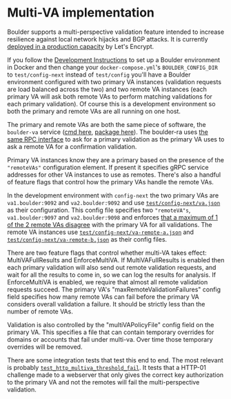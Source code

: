 # Multi-VA implementation

Boulder supports a multi-perspective validation feature intended to increase
resilience against local network hijacks and BGP attacks. It is currently
[deployed in a production
capacity](https://letsencrypt.org/2020/02/19/multi-perspective-validation.html)
by Let's Encrypt.

If you follow the [Development Instructions](https://github.com/letsencrypt/boulder#development)
to set up a Boulder environment in Docker and then change your `docker-compose.yml`'s
`BOULDER_CONFIG_DIR` to `test/config-next` instead of `test/config` you'll have
a Boulder environment configured with two primary VA instances (validation
requests are load balanced across the two) and two remote VA instances (each
primary VA will ask both remote VAs to perform matching validations for each
primary validation). Of course this is a development environment so both the
primary and remote VAs are all running on one host.

The primary and remote VAs are both the same piece of software, the `boulder-va`
service ([cmd here](https://github.com/letsencrypt/boulder/tree/master/cmd/boulder-va),
[package here](https://github.com/letsencrypt/boulder/tree/master/va)).
The boulder-ra uses [the same RPC interface](https://github.com/letsencrypt/boulder/blob/ea231adc36746cce97f860e818c2cdf92f060543/va/proto/va.proto#L8-L10)
to ask for a primary validation as the primary VA uses to ask a remote VA for a
confirmation validation.

Primary VA instances know they are a primary based on the presence of the
`"remoteVAs"` configuration element. If present it specifies gRPC service
addresses for other VA instances to use as remotes. There's also a handful of
feature flags that control how the primary VAs handle the remote VAs.

In the development environment with `config-next` the two primary VAs are `va1.boulder:9092` and
`va2.boulder:9092` and use
[`test/config-next/va.json`](https://github.com/letsencrypt/boulder/blob/ea231adc36746cce97f860e818c2cdf92f060543/test/config-next/va.json)
as their configuration. This config file specifies two `"remoteVA"s`,
`va1.boulder:9097` and `va2.boulder:9098` and enforces
[that a maximum of 1 of the 2 remote VAs disagree](https://github.com/letsencrypt/boulder/blob/ea231adc36746cce97f860e818c2cdf92f060543/test/config-next/va.json#L44)
with the primary VA for all validations. The remote VA instances use
[`test/config-next/va-remote-a.json`](https://github.com/letsencrypt/boulder/blob/ea231adc36746cce97f860e818c2cdf92f060543/test/config-next/va-remote-a.json)
and
[`test/config-next/va-remote-b.json`](https://github.com/letsencrypt/boulder/blob/ea231adc36746cce97f860e818c2cdf92f060543/test/config-next/va-remote-b.json)
as their config files.

There are two feature flags that control whether multi-VA takes effect:
MultiVAFullResults and EnforceMultiVA. If MultiVAFullResults is enabled
then each primary validation will also send out remote validation requests, and
wait for all the results to come in, so we can log the results for analysis. If
EnforceMultiVA is enabled, we require that almost all remote validation requests
succeed. The primary VA's "maxRemoteValidationFailures" config field specifies
how many remote VAs can fail before the primary VA considers overall validation
a failure. It should be strictly less than the number of remote VAs.

Validation is also controlled by the "multiVAPolicyFile" config field on the
primary VA. This specifies a file that can contain temporary overrides for
domains or accounts that fail under multi-va. Over time those temporary
overrides will be removed.

There are some integration tests that test this end to end. The most relevant is
probably
[`test_http_multiva_threshold_fail`](https://github.com/letsencrypt/boulder/blob/ea231adc36746cce97f860e818c2cdf92f060543/test/v2_integration.py#L876-L908).
It tests that a HTTP-01 challenge made to a webserver that only gives the
correct key authorization to the primary VA and not the remotes will fail the
multi-perspective validation.
